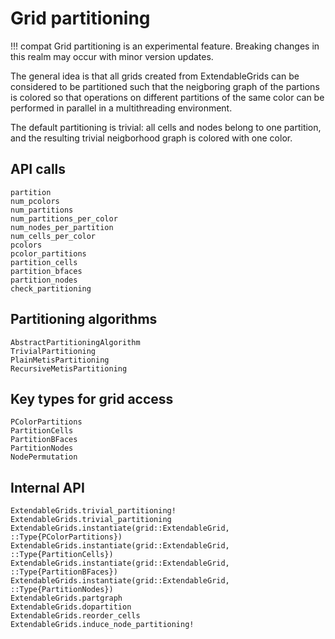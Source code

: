 # Grid partitioning

!!! compat
    Grid partitioning is an experimental feature. Breaking changes
    in this realm may occur with minor version updates.

The general idea is that all grids created from ExtendableGrids
can be considered to be partitioned such that the neigboring graph  of
the partions is colored so that operations on different partitions of
the same color can be performed in parallel in a multithreading environment.

The default partitioning is trivial: all cells and nodes belong to one partition,
and the resulting trivial neigborhood graph is colored with one color.

## API calls
```@docs
partition
num_pcolors
num_partitions
num_partitions_per_color
num_nodes_per_partition
num_cells_per_color
pcolors
pcolor_partitions
partition_cells
partition_bfaces
partition_nodes
check_partitioning
```


## Partitioning algorithms
```@docs
AbstractPartitioningAlgorithm
TrivialPartitioning
PlainMetisPartitioning
RecursiveMetisPartitioning
```

## Key types for grid access
```@docs
PColorPartitions 
PartitionCells
PartitionBFaces
PartitionNodes
NodePermutation
```

## Internal API
```@docs
ExtendableGrids.trivial_partitioning!
ExtendableGrids.trivial_partitioning
ExtendableGrids.instantiate(grid::ExtendableGrid, ::Type{PColorPartitions})
ExtendableGrids.instantiate(grid::ExtendableGrid, ::Type{PartitionCells})
ExtendableGrids.instantiate(grid::ExtendableGrid, ::Type{PartitionBFaces})
ExtendableGrids.instantiate(grid::ExtendableGrid, ::Type{PartitionNodes})
ExtendableGrids.partgraph
ExtendableGrids.dopartition
ExtendableGrids.reorder_cells
ExtendableGrids.induce_node_partitioning!
```
